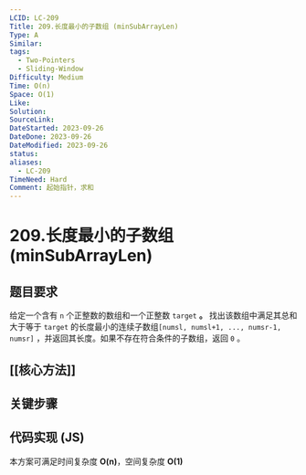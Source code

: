 ```yaml
---
LCID: LC-209
Title: 209.长度最小的子数组 (minSubArrayLen)
Type: A
Similar: 
tags:
  - Two-Pointers
  - Sliding-Window
Difficulty: Medium
Time: O(n)
Space: O(1)
Like: 
Solution: 
SourceLink: 
DateStarted: 2023-09-26
DateDone: 2023-09-26
DateModified: 2023-09-26
status: 
aliases:
  - LC-209
TimeNeed: Hard
Comment: 起始指针，求和
---
```

# 209.长度最小的子数组 (minSubArrayLen)
## 题目要求
给定一个含有 `n` 个正整数的数组和一个正整数 `target` **。**
找出该数组中满足其总和大于等于 `target` 的长度最小的连续子数组`[numsl, numsl+1, ..., numsr-1, numsr]` ，并返回其长度。如果不存在符合条件的子数组，返回 `0` 。
## [[核心方法]]
## 关键步骤
## 代码实现 (JS)
本方案可满足时间复杂度 **O(n)**，空间复杂度 **O(1)**

```js

```



